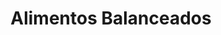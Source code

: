 ---
title: "Alimentos Balanceados"
url: /trujillo/alimentos-balanceados-avenida-mansiche/
shop: supermercado
---